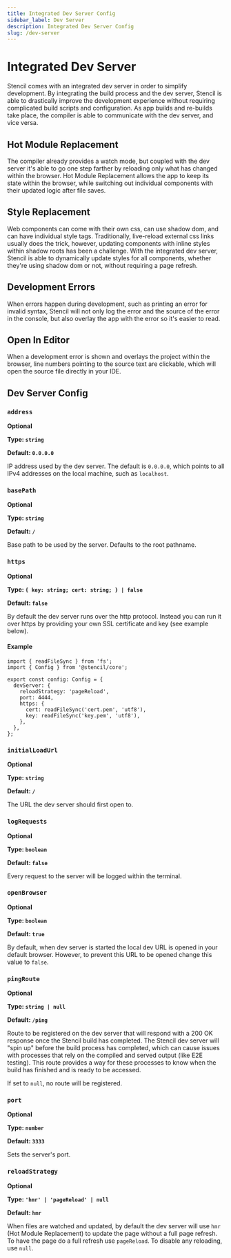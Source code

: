 ```yaml
---
title: Integrated Dev Server Config
sidebar_label: Dev Server
description: Integrated Dev Server Config
slug: /dev-server
---
```


# Integrated Dev Server

Stencil comes with an integrated dev server in order to simplify development. By integrating the build process and the dev server, Stencil is able to drastically improve the development experience without requiring complicated build scripts and configuration. As app builds and re-builds take place, the compiler is able to communicate with the dev server, and vice versa.

## Hot Module Replacement

The compiler already provides a watch mode, but coupled with the dev server it's able to go one step farther by reloading only what has changed within the browser. Hot Module Replacement allows the app to keep its state within the browser, while switching out individual components with their updated logic after file saves.

## Style Replacement

Web components can come with their own css, can use shadow dom, and can have individual style tags. Traditionally, live-reload external css links usually does the trick, however, updating components with inline styles within shadow roots has been a challenge. With the integrated dev server, Stencil is able to dynamically update styles for all components, whether they're using shadow dom or not, without requiring a page refresh.

## Development Errors

When errors happen during development, such as printing an error for invalid syntax, Stencil will not only log the error and the source of the error in the console, but also overlay the app with the error so it's easier to read.

## Open In Editor

When a development error is shown and overlays the project within the browser, line numbers pointing to the source text are clickable,
which will open the source file directly in your IDE.

## Dev Server Config

### `address`

**Optional**

**Type: `string`**

**Default: `0.0.0.0`**

IP address used by the dev server. The default is `0.0.0.0`, which points to all IPv4 addresses on the local machine, such as `localhost`.

### `basePath`

**Optional**

**Type: `string`**

**Default: `/`**

Base path to be used by the server. Defaults to the root pathname.

### `https`

**Optional**

**Type: `{ key: string; cert: string; } | false`**

**Default: `false`**

By default the dev server runs over the http protocol. Instead you can run it over https by providing your own SSL certificate and key (see example below).

#### Example

```tsx
import { readFileSync } from 'fs';
import { Config } from '@stencil/core';

export const config: Config = {
  devServer: {
    reloadStrategy: 'pageReload',
    port: 4444,
    https: {
      cert: readFileSync('cert.pem', 'utf8'),
      key: readFileSync('key.pem', 'utf8'),
    },
  },
};
```

### `initialLoadUrl`

**Optional**

**Type: `string`**

**Default: `/`**

The URL the dev server should first open to.

### `logRequests`

**Optional**

**Type: `boolean`**

**Default: `false`**

Every request to the server will be logged within the terminal.

### `openBrowser`

**Optional**

**Type: `boolean`**

**Default: `true`**

By default, when dev server is started the local dev URL is opened in your default browser. However, to prevent this URL to be opened change this value to `false`.

### `pingRoute`

**Optional**

**Type: `string | null`**

**Default: `/ping`**

Route to be registered on the dev server that will respond with a 200 OK response once the Stencil build has completed. The Stencil dev server will "spin up"
before the build process has completed, which can cause issues with processes that rely on the compiled and served output (like E2E testing). This route provides
a way for these processes to know when the build has finished and is ready to be accessed.

If set to `null`, no route will be registered.

### `port`

**Optional**

**Type: `number`**

**Default: `3333`**

Sets the server's port.

### `reloadStrategy`

**Optional**

**Type: `'hmr' | 'pageReload' | null`**

**Default: `hmr`**

When files are watched and updated, by default the dev server will use `hmr` (Hot Module Replacement) to update the page without a full page refresh.
To have the page do a full refresh use `pageReload`. To disable any reloading, use `null`.
